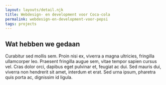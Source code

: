 ```yaml
---
layout: layouts/detail.njk
title: Webdesign- en development voor Coca-cola
permalink: webdesign-en-development-voor-pepsi
tags: projects
---
```


## Wat hebben we gedaan

Curabitur sed mollis sem. Proin nisi ex, viverra a magna ultricies, fringilla ullamcorper leo. Praesent fringilla augue sem, vitae tempor sapien cursus vel. Cras dolor orci, dapibus eget pulvinar et, feugiat ac dui. Sed mauris dui, viverra non hendrerit sit amet, interdum et erat. Sed urna ipsum, pharetra quis porta ac, dignissim id ligula.
